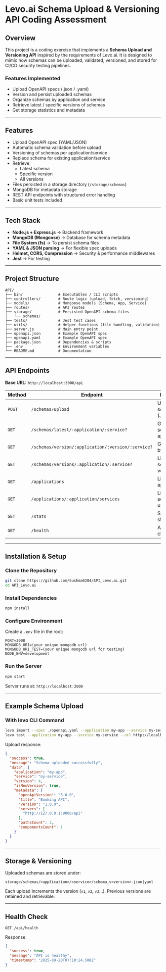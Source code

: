 # Levo.ai Schema Upload & Versioning API Coding Assessment

## Overview

This project is a coding exercise that implements a **Schema Upload and Versioning API** inspired by the requirements of Levo.ai. It is designed to mimic how schemas can be uploaded, validated, versioned, and stored for CI/CD security testing pipelines.

### Features Implemented

* Upload OpenAPI specs (.json / .yaml)
* Version and persist uploaded schemas
* Organize schemas by application and service
* Retrieve latest / specific versions of schemas
* Get storage statistics and metadata

---

## Features

* Upload OpenAPI spec (YAML/JSON)
* Automatic schema validation before upload
* Versioning of schemas per application/service
* Replace schema for existing application/service
* Retrieve:
    * Latest schema
    * Specific version
    * All versions
* Files persisted in a storage directory (`/storage/schemas`)
* MongoDB for metadata storage
* REST API endpoints with structured error handling
* Basic unit tests included

---

## Tech Stack

* **Node.js + Express.js** → Backend framework
* **MongoDB (Mongoose)** → Database for schema metadata
* **File System (fs)** → To persist schema files
* **YAML & JSON parsing** → For flexible spec uploads
* **Helmet, CORS, Compression** → Security & performance middlewares
* **Jest** → For testing

---

## Project Structure

```
API/
├── bin/                # Executables / CLI scripts
├── controllers/        # Route logic (upload, fetch, versioning)
├── models/             # Mongoose models (Schema, App, Service)
├── routes/             # API routes
├── storage/            # Persisted OpenAPI schema files
│   └── schemas/
├── tests/              # Jest test cases
├── utils/              # Helper functions (file handling, validation)
├── server.js           # Main entry point
├── openapi.json        # Example OpenAPI spec
├── openapi.yaml        # Example OpenAPI spec
├── package.json        # Dependencies & scripts
├── .env                # Environment variables
└── README.md           # Documentation
```

---

## API Endpoints

**Base URL:** `http://localhost:3000/api`

| Method | Endpoint | Description |
|--------|----------|-------------|
| `POST` | `/schemas/upload` | Upload a new schema (JSON/YAML) |
| `GET` | `/schemas/latest/:application/:service?` | Get latest schema for app/service |
| `GET` | `/schemas/version/:application/:version/:service?` | Get schema by version |
| `GET` | `/schemas/versions/:application/:service?` | List all schema versions |
| `GET` | `/applications` | List all applications |
| `GET` | `/applications/:application/services` | List all services under an app |
| `GET` | `/stats` | Show storage statistics |
| `GET` | `/health` | API health check |

---

## Installation & Setup

### Clone the Repository

```bash
git clone https://github.com/Sushma0204/API_Levo.ai.git
cd API_Levo.ai
```

### Install Dependencies

```bash
npm install
```

### Configure Environment

Create a `.env` file in the root:

```
PORT=3000
MONGODB_URI=(your unique mongodb url)
MONGODB_URI_TEST=(your unique mongodb url for testing)
NODE_ENV=development
```

### Run the Server

```bash
npm start
```

Server runs at: `http://localhost:3000`

---

## Example Schema Upload

### With levo CLI Command

```bash
levo import --spec ./openapi.yaml --application my-app --service my-service --url http://localhost:3000
levo test --application my-app --service my-service --url http://localhost:3000
```

Upload response:

```json
{
  "success": true,
  "message": "Schema uploaded successfully",
  "data": {
    "application": "my-app",
    "service": "my-service",
    "version": 4,
    "isNewVersion": true,
    "metadata": {
      "openApiVersion": "3.0.0",
      "title": "Booking API",
      "version": "1.0.0",
      "servers": [
        "http://127.0.0.1:9000/api"
      ],
      "pathsCount": 2,
      "componentsCount": 1
    }
  }
}
```

---

## Storage & Versioning

Uploaded schemas are stored under:
```
storage/schemas/<application>/<service>/schema_v<version>.json|yaml
```

Each upload increments the version (`v1`, `v2`, `v3`…). Previous versions are retained and retrievable.

---

## Health Check

```
GET /api/health
```

Response:
```json
{
  "success": true,
  "message": "API is healthy",
  "timestamp": "2025-09-20T07:10:24.508Z"
}
```
